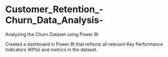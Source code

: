 # Customer_Retention_-Churn_Data_Analysis-
Analyzing the Churn Dataset using Power BI

Created a dashboard in Power BI that reflects all relevant Key Performance Indicators (KPIs) and metrics in the dataset.
